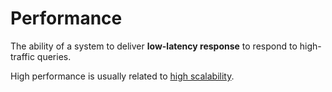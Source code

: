 # Performance

The ability of a system to deliver **low-latency response** to respond to high-traffic queries.

High performance is usually related to [high scalability](./goals/scalability.md). 
